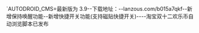 `AUTODROID_CMS=最新版为 3.9--下载地址：--lanzous.com/b015a7qkf--新增保持唤醒功能--新增快捷开关功能(支持磁贴快捷开关)----淘宝双十二欢乐币自动浏览脚本已发布
